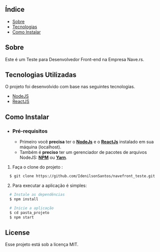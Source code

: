 ## Índice

- [Sobre](#sobre)
- [Tecnologias](#tecnologias)
- [Como Instalar](#instalar)

<a id="sobre"></a>

## Sobre

Este é um Teste para Desenvolvedor Front-end na Empresa Nave.rs.

<a id="tecnologias"></a>

## Tecnologias Utilizadas

O projeto foi desenvolvido com base nas seguintes tecnologias.

- [NodeJS](https://nodejs.org/en/)
- [ReactJS](https://reactjs.org/)

<a id="instalar"></a>

## Como Instalar

- ### **Pré-requisitos**

  - Primeiro você **precisa** ter o **[NodeJs](https://nodejs.org/en/)** e o **[ReactJs](https://reactjs.org/)** instalado em sua máquina (localhost).
  - Também é **preciso** ter um gerenciador de pacotes de arquivos NodeJS: **[NPM](https://www.npmjs.com/)** ou **[Yarn](https://yarnpkg.com/)**.

1. Faça o clone do projeto :

```sh
  $ git clone https://github.com/IdenilsonSantos/navefront_teste.git
```

2. Para executar a aplicação é simples:

```sh
  # Instale as dependências
  $ npm install

  # Inicie a aplicação
  $ cd pasta_projeto
  $ npm start

```

## License

Esse projeto está sob a licença MIT.
